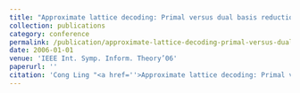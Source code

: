 ```yaml
---
title: "Approximate lattice decoding: Primal versus dual basis reduction"
collection: publications
category: conference
permalink: /publication/approximate-lattice-decoding-primal-versus-dual-basis-reduction
date: 2006-01-01
venue: 'IEEE Int. Symp. Inform. Theory’06'
paperurl: ''
citation: 'Cong Ling "<a href=''>Approximate lattice decoding: Primal versus dual basis reduction</a>", IEEE Int. Symp. Inform. Theory’06, Seattle, July 2006.'
---
```

